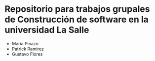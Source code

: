# Repositorio para trabajos grupales de Construcción de software en la universidad La Salle

- Maria Pinazo
- Patrick Ramirez
- Gustavo Flores
